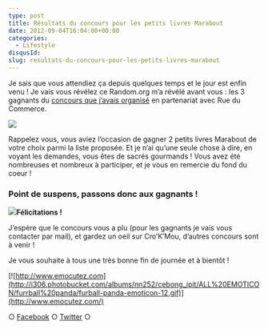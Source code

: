 ```yaml
---
type: post
title: Résultats du concours pour les petits livres Marabout
date: 2012-09-04T16:04:00+00:00
categories:
  - Lifestyle
disqusId:
slug: resultats-du-concours-pour-les-petits-livres-marabout
---
```


Je sais que vous attendiez ça depuis quelques temps et le jour est enfin venu ! Je vais vous révélez ce Random.org m’a révélé avant vous : les 3 gagnants du [concours que j’avais organisé](http://www.crokmou.com/2012/08/concours-tirage-au-sort-pour-feter-la.html) en partenariat avec Rue du Commerce.

[![](http://1.bp.blogspot.com/-O4HP4nuUPfc/UCkFCYjUKKI/AAAAAAAADKY/0Cxf4_P5i_w/s400/les+tout+petits+marabout_bann.jpg)](http://www.crokmou.com/2012/08/concours-tirage-au-sort-pour-feter-la.html)

Rappelez vous, vous aviez l’occasion de gagner 2 petits livres Marabout de votre choix parmi la liste proposée. Et je n’ai qu’une seule chose à dire, en voyant les demandes, vous êtes de sacrés gourmands ! Vous avez été nombreuses et nombreux à participer, et je vous en remercie du fond du coeur !

### Point de suspens, passons donc aux gagnants !

[![](http://2.bp.blogspot.com/-1GEvoqo91IM/UEYVgk6kzmI/AAAAAAAAEA0/EGGi1hJfdpQ/s1600/RESULTATS.jpg)](http://2.bp.blogspot.com/-1GEvoqo91IM/UEYVgk6kzmI/AAAAAAAAEA0/EGGi1hJfdpQ/s1600/RESULTATS.jpg)**Félicitations !**

J’espère que le concours vous a plu (pour les gagnants je vais vous contacter par mail), et gardez un oeil sur Cro’K’Mou, d’autres concours sont à venir !

Je vous souhaite à tous une très bonne fin de journée et à bientôt !

[![http://www.emocutez.com](http://i306.photobucket.com/albums/nn252/cebong_ipit/ALL%20EMOTICON/furrball%20panda/furball-panda-emoticon-12.gif)](http://www.emocutez.com/)

○ [Facebook](https://www.facebook.com/crokmou.blog) ○ [Twitter](https://twitter.com/Crokmou) ○
